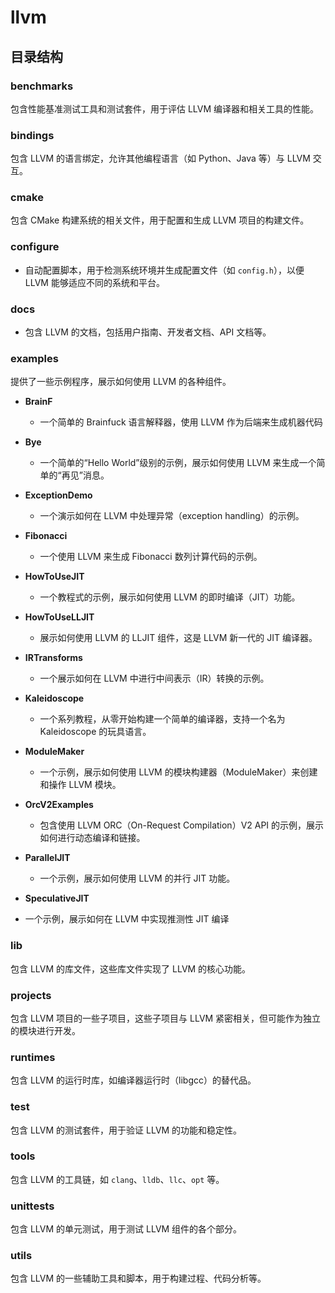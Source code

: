 # llvm

## 目录结构

### **benchmarks**

包含性能基准测试工具和测试套件，用于评估 LLVM 编译器和相关工具的性能。

### **bindings**

包含 LLVM 的语言绑定，允许其他编程语言（如 Python、Java 等）与 LLVM 交互。

### **cmake**

包含 CMake 构建系统的相关文件，用于配置和生成 LLVM 项目的构建文件。

### **configure**

* 自动配置脚本，用于检测系统环境并生成配置文件（如 `config.h`），以便 LLVM 能够适应不同的系统和平台。

### **docs**

* 包含 LLVM 的文档，包括用户指南、开发者文档、API 文档等。

### **examples**

提供了一些示例程序，展示如何使用 LLVM 的各种组件。

* **BrainF**

  * 一个简单的 Brainfuck 语言解释器，使用 LLVM 作为后端来生成机器代码
* **Bye**

  * 一个简单的“Hello World”级别的示例，展示如何使用 LLVM 来生成一个简单的“再见”消息。
* **ExceptionDemo**

  * 一个演示如何在 LLVM 中处理异常（exception handling）的示例。
* **Fibonacci**

  * 一个使用 LLVM 来生成 Fibonacci 数列计算代码的示例。
* **HowToUseJIT**

  * 一个教程式的示例，展示如何使用 LLVM 的即时编译（JIT）功能。
* **HowToUseLLJIT**

  * 展示如何使用 LLVM 的 LLJIT 组件，这是 LLVM 新一代的 JIT 编译器。
* **IRTransforms**

  * 一个展示如何在 LLVM 中进行中间表示（IR）转换的示例。
* **Kaleidoscope**

  * 一个系列教程，从零开始构建一个简单的编译器，支持一个名为 Kaleidoscope 的玩具语言。
* **ModuleMaker**

  * 一个示例，展示如何使用 LLVM 的模块构建器（ModuleMaker）来创建和操作 LLVM 模块。
* **OrcV2Examples**

  * 包含使用 LLVM ORC（On-Request Compilation）V2 API 的示例，展示如何进行动态编译和链接。
* **ParallelJIT**

  * 一个示例，展示如何使用 LLVM 的并行 JIT 功能。
* **SpeculativeJIT**
* 一个示例，展示如何在 LLVM 中实现推测性 JIT 编译

### **lib**

包含 LLVM 的库文件，这些库文件实现了 LLVM 的核心功能。

### **projects**

包含 LLVM 项目的一些子项目，这些子项目与 LLVM 紧密相关，但可能作为独立的模块进行开发。

### **runtimes**

包含 LLVM 的运行时库，如编译器运行时（libgcc）的替代品。

### **test**

包含 LLVM 的测试套件，用于验证 LLVM 的功能和稳定性。

### **tools**

包含 LLVM 的工具链，如 `clang`、`lldb`、`llc`、`opt` 等。

### **unittests**

包含 LLVM 的单元测试，用于测试 LLVM 组件的各个部分。

### **utils**

包含 LLVM 的一些辅助工具和脚本，用于构建过程、代码分析等。
